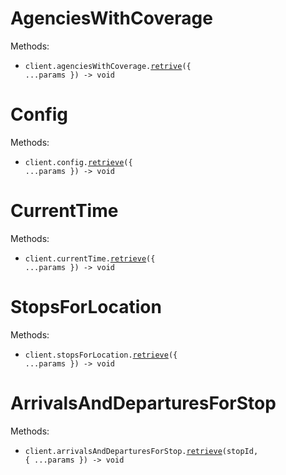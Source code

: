 # AgenciesWithCoverage

Methods:

- <code title="get /api/where/agencies-with-coverage.json">client.agenciesWithCoverage.<a href="./src/resources/agencies-with-coverage.ts">retrive</a>({ ...params }) -> void</code>

# Config

Methods:

- <code title="get /api/where/config.json">client.config.<a href="./src/resources/config.ts">retrieve</a>({ ...params }) -> void</code>

# CurrentTime

Methods:

- <code title="get /api/where/current-time.json">client.currentTime.<a href="./src/resources/current-time.ts">retrieve</a>({ ...params }) -> void</code>

# StopsForLocation

Methods:

- <code title="get /api/where/stops-for-location.json">client.stopsForLocation.<a href="./src/resources/stops-for-location.ts">retrieve</a>({ ...params }) -> void</code>

# ArrivalsAndDeparturesForStop

Methods:

- <code title="get /api/where/arrivals-and-departures-for-stop/{stopID}.json">client.arrivalsAndDeparturesForStop.<a href="./src/resources/arrivals-and-departures-for-stop.ts">retrieve</a>(stopId, { ...params }) -> void</code>
